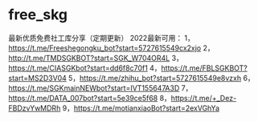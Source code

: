# free_skg
最新优质免费社工库分享（定期更新）
2022最新可用：
1，https://t.me/Freeshegongku_bot?start=5727615549cx2xjo
2，http://t.me/TMDSGKBOT?start=SGK_W704OR4L
3，https://t.me/CIASGKbot?start=dd6f8c70f1
4，https://t.me/FBLSGKBOT?start=MS2D3V04
5，https://t.me/zhihu_bot?start=5727615549e8vzxh
6，https://t.me/SGKmainNEWbot?start=IVT155647A3D
7，https://t.me/DATA_007bot?start=5e39ce5f68
8，https://t.me/+_Dez-FBDzvYwMDRh
9，https://t.me/motianxiaoBot?start=2exVGhYa
